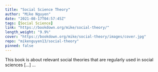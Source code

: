 ```yaml
---
title: "Social Science Theory"
author: "Mike Nguyen"
date: "2021-08-17T04:57:45Z"
tags: [Social Science]
link: "https://bookdown.org/mike/social-theory/"
length_weight: "9.9%"
cover: "https://bookdown.org/mike/social-theory/images/cover.jpg"
repo: "mikenguyen13/social-theory"
pinned: false
---
```


This book is about relevant social theories that are regularly used in social sciences [...]  ...
